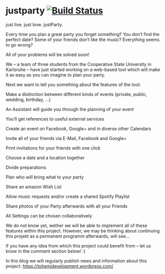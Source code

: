 # justparty [![Build Status](https://travis-ci.org/tohemidevelopment/justparty.svg?branch=master)](https://travis-ci.org/tohemidevelopment/justparty)

just live. just love. justParty. 

Every time you plan a great party you forget something? You don’t find the perfect date? Some of your friends don’t like the music? Everything seems to go wrong?

All of your problems will be solved soon!

We – a team of three students from the Cooperative State University in Karlsruhe – have just started working on a web-based tool which will make it as easy as you can imagine to plan your party.

Next we want to tell you something about the features of the tool:

Make a distinction between different kinds of events (private, public, wedding, birthday, …)

An Assistant will guide you through the planning of your event

You’ll get references to useful external services

Create an event on Facebook, Google+ and in diverse other Calendars

Invite all of your friends via E-Mail, Facebook and Google+

Print invitations for your friends with one click

Choose a date and a location together

Divide preparations

Plan who will bring what to your party

Share an amazon Wish List

Allow music requests and/or create a shared Spotify Playlist

Share photos of your Party afterwards with all your Friends

All Settings can be chosen collaboratively

We do not know yet, wether we will be able to implement all of these features within this project. However, we may be thinking about continuing this projekt as a permanent programm afterwards, will see…

If you have any idea from which this project could benefit from – let us know in the comment section below! :)

In this blog we will regularly publish news and information about this project: https://tohemidevelopment.wordpress.com/
